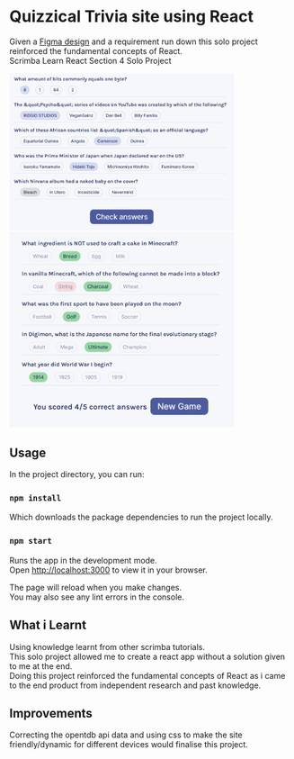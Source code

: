# Quizzical Trivia site using React

Given a [Figma design](https://www.figma.com/file/E9S5iPcm10f0RIHK8mCqKL/Quizzical-App?node-id=0%3A1 "Figma Design") and a requirement run down this solo project reinforced the fundamental concepts of React.\
Scrimba Learn React Section 4 Solo Project

<span>
<img src=images/quizzical-input.png width=400/>
<img src=images/quizzical-quiz.png width=400/>
</span>

## Usage

In the project directory, you can run:

### `npm install`

Which downloads the package dependencies to run the project locally.

### `npm start`

Runs the app in the development mode.\
Open [http://localhost:3000](http://localhost:3000) to view it in your browser.

The page will reload when you make changes.\
You may also see any lint errors in the console.

## What i Learnt

Using knowledge learnt from other scrimba tutorials.\
This solo project allowed me to create a react app without a solution given to me at the end.\
Doing this project reinforced the fundamental concepts of React as i came to the end product from independent research and past knowledge.

## Improvements

Correcting the opentdb api data and using css to make the site friendly/dynamic for different devices would finalise this project.
